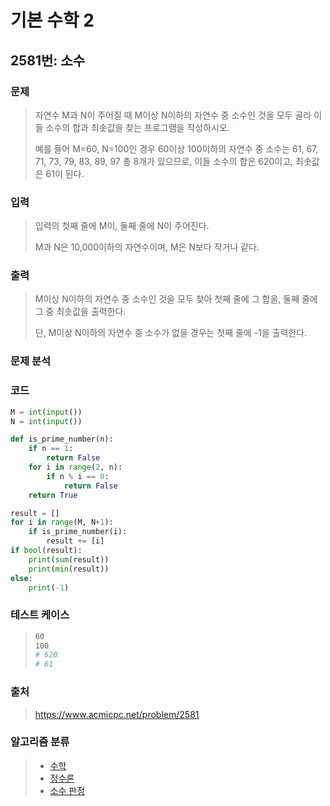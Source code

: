 # 기본 수학 2

## 2581번: 소수

### 문제

> 자연수 M과 N이 주어질 때 M이상 N이하의 자연수 중 소수인 것을 모두 골라 이들 소수의 합과 최솟값을 찾는 프로그램을 작성하시오.
>
> 예를 들어 M=60, N=100인 경우 60이상 100이하의 자연수 중 소수는 61, 67, 71, 73, 79, 83, 89, 97 총 8개가 있으므로, 이들 소수의 합은 620이고, 최솟값은 61이 된다.



### 입력

> 입력의 첫째 줄에 M이, 둘째 줄에 N이 주어진다.
>
> M과 N은 10,000이하의 자연수이며, M은 N보다 작거나 같다.



### 출력

> M이상 N이하의 자연수 중 소수인 것을 모두 찾아 첫째 줄에 그 합을, 둘째 줄에 그 중 최솟값을 출력한다. 
>
> 단, M이상 N이하의 자연수 중 소수가 없을 경우는 첫째 줄에 -1을 출력한다.



### 문제 분석

>



### 코드

```python
M = int(input())
N = int(input())

def is_prime_number(n):
    if n == 1:
        return False
    for i in range(2, n):
        if n % i == 0:
            return False
    return True

result = []
for i in range(M, N+1):
    if is_prime_number(i):
        result += [i]
if bool(result):
    print(sum(result))
    print(min(result))
else:
    print(-1)
```



### 테스트 케이스

> ```bash
> 60
> 100
> # 620
> # 61
> ```



### 출처

> https://www.acmicpc.net/problem/2581



### 알고리즘 분류

> - [수학](https://www.acmicpc.net/problem/tag/124)
> - [정수론](https://www.acmicpc.net/problem/tag/95)
> - [소수 판정](https://www.acmicpc.net/problem/tag/9)